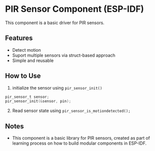 
# PIR Sensor Component (ESP-IDF)

This component is a basic driver for PIR sensors.

## Features
- Detect motion
- Suport multiple sensors via struct-based approach
- Simple and reusable

## How to Use
1. initialize the sensor using `pir_sensor_init()`

```c
pir_sensor_t sensor;
pir_sensor_init(&sensor, pin);
```
2. Read sensor state using `pir_sensor_is_motiondetected();`

## Notes
- This component is a basic library for PIR sensors, created as part of learning process on how to build modular components in ESP-IDF.

